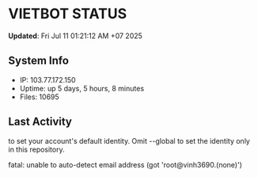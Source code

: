 # VIETBOT STATUS
**Updated**: Fri Jul 11 01:21:12 AM +07 2025

## System Info
- IP: 103.77.172.150
- Uptime: up 5 days, 5 hours, 8 minutes
- Files: 10695

## Last Activity

to set your account's default identity.
Omit --global to set the identity only in this repository.

fatal: unable to auto-detect email address (got 'root@vinh3690.(none)')
